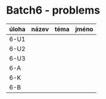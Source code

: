 # Batch6 - problems

| úloha | název | téma | jméno |
|-------|-------|------|-------|
| 6-U1  |       |      |       |
| 6-U2  |       |      |       |
| 6-U3  |       |      |       |
| 6-A   |       |      |       |
| 6-K   |       |      |       |
| 6-B   |       |      |       |
